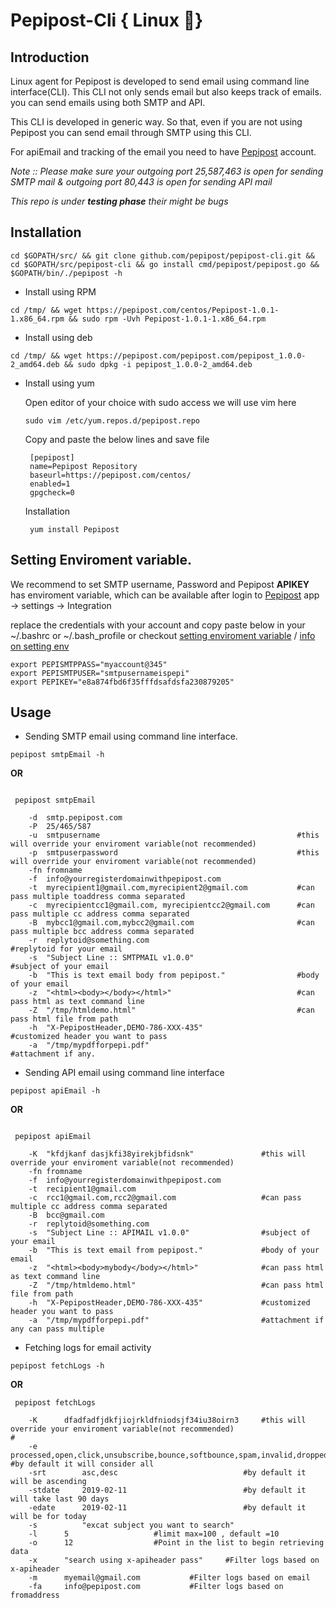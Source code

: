 # Pepipost-Cli { Linux :penguin:}

## Introduction

Linux agent for Pepipost is developed to send email using command line interface(CLI). This CLI not only sends email but also keeps track of emails. you can send emails using both SMTP and API.

This CLI is developed in generic way. So that, even if you are not using Pepipost you can send email through SMTP using this CLI.

For apiEmail and tracking of the email you need to have [Pepipost](http://www.pepipost.com/?utm_campaign=GitHublinuxagent&utm_medium=Github&utm_source=Githublinuxagent) account.

*Note :: Please make sure your outgoing port 25,587,463 is open for sending SMTP mail*
        *& outgoing port 80,443 is open for sending API mail*
	
*This repo is under **testing phase** their might be bugs*

## Installation

`cd $GOPATH/src/ && git clone github.com/pepipost/pepipost-cli.git && cd $GOPATH/src/pepipost-cli && go install cmd/pepipost/pepipost.go && $GOPATH/bin/./pepipost -h`

* Install using RPM

`cd /tmp/ && wget https://pepipost.com/centos/Pepipost-1.0.1-1.x86_64.rpm && sudo rpm -Uvh Pepipost-1.0.1-1.x86_64.rpm`

* Install using deb

`cd /tmp/ && wget https://pepipost.com/pepipost.com/pepipost_1.0.0-2_amd64.deb && sudo dpkg -i pepipost_1.0.0-2_amd64.deb`

* Install using yum

  Open editor of your choice with sudo access we will use vim here

  ```
  sudo vim /etc/yum.repos.d/pepipost.repo
  ```
  Copy and paste the below lines and save file
  
  ```
   [pepipost]
   name=Pepipost Repository
   baseurl=https://pepipost.com/centos/
   enabled=1
   gpgcheck=0

  ```
   Installation 
  
  ```
   yum install Pepipost
  ```

## Setting Enviroment variable.

We recommend to set SMTP username, Password and Pepipost **APIKEY** has enviroment variable, which can be available after login to [Pepipost](https://app.pepipost.com/) app -> settings -> Integration 

replace the credentials with your account and copy paste below in your ~/.bashrc or ~/.bash_profile or checkout [setting enviroment variable](https://www.digitalocean.com/community/tutorials/how-to-read-and-set-environmental-and-shell-variables-on-a-linux-vps) / [info on setting env](https://codeburst.io/linux-environment-variables-53cea0245dc9)


```shell 
export PEPISMTPPASS="myaccount@345"
export PEPISMTPUSER="smtpusernameispepi"
export PEPIKEY="e8a874fbd6f35fffdsafdsfa230879205"

```

## Usage

* Sending SMTP email using command line interface.

`pepipost smtpEmail -h`

   **OR**

```shell
  
 pepipost smtpEmail 
 
	-d	smtp.pepipost.com 
	-P	25/465/587
	-u	smtpusername                                            #this will override your enviroment variable(not recommended)
	-p	smtpuserpassword                                        #this will override your enviroment variable(not recommended)
	-fn	fromname
	-f	info@yourregisterdomainwithpepipost.com 
	-t	myrecipient1@gmail.com,myrecipient2@gmail.com           #can pass multiple toaddress comma separated 
	-c	myrecipientcc1@gmail.com, myrecipientcc2@gmail.com      #can pass multiple cc address comma separated
	-B	mybcc1@gmail.com,mybcc2@gmail.com                       #can pass multiple bcc address comma separated
	-r 	replytoid@something.com                                 #replytoid for your email
	-s 	"Subject Line :: SMTPMAIL v1.0.0"                       #subject of your email
	-b 	"This is text email body from pepipost."                #body of your email
	-z	"<html><body></body></html>"                            #can pass html as text command line
	-Z 	"/tmp/htmldemo.html"                                    #can pass html file from path  
	-h 	"X-PepipostHeader,DEMO-786-XXX-435"                     #customized header you want to pass
	-a 	"/tmp/mypdfforpepi.pdf"                                 #attachment if any.

```

* Sending API email using command line interface

`pepipost apiEmail -h`

   **OR**

```shell

 pepipost apiEmail

	-K  "kfdjkanf dasjkfi38yirekjbfidsnk"               #this will override your enviroment variable(not recommended)
	-fn	fromname
	-f	info@yourregisterdomainwithpepipost.com
	-t	recipient1@gmail.com 
	-c	rcc1@gmail.com,rcc2@gmail.com                   #can pass multiple cc address comma separated
	-B	bcc@gmail.com
	-r 	replytoid@something.com
	-s 	"Subject Line :: APIMAIL v1.0.0"                #subject of your email
	-b 	"This is text email from pepipost."             #body of your email
	-z	"<html><body>mybody</body></html>"              #can pass html as text command line 
	-Z 	"/tmp/htmldemo.html"                            #can pass html file from path 
	-h 	"X-PepipostHeader,DEMO-786-XXX-435"             #customized header you want to pass
	-a 	"/tmp/mypdfforpepi.pdf"                         #attachment if any can pass multiple

```
* Fetching logs for email activity

`pepipost fetchLogs -h`

   **OR**

```shell
 pepipost fetchLogs

	-K 		dfadfadfjdkfjiojrkldfniodsjf34iu38oirn3		#this will override your enviroment variable(not recommended)										#
	-e 		processed,open,click,unsubscribe,bounce,softbounce,spam,invalid,dropped,hardbounce	#by default it will consider all
	-srt 		asc,desc	                        #by default it will be ascending
	-stdate		2019-02-11	                        #by default it will take last 90 days		
	-edate		2019-02-11	                        #by default it will be for today
	-s      	"excat subject you want to search"													
	-l		5					#limit max=100 , default =10 
	-o		12					#Point in the list to begin retrieving data
	-x 		"search using x-apiheader pass"		#Filter logs based on x-apiheader
	-m 		myemail@gmail.com			#Filter logs based on email
	-fa		info@pepipost.com			#Filter logs based on fromaddress

```
